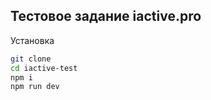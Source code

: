 ## Тестовое задание iactive.pro

Установка

```bash
git clone
cd iactive-test
npm i
npm run dev
```
